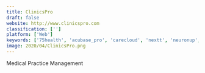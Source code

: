 ```yaml
---
title: ClinicsPro
draft: false 
website: http://www.clinicspro.com
classification: ['']
platform: ['Web']
keywords: ['75health', 'acubase_pro', 'carecloud', 'nextt', 'neuronup', 'nutriadmin', 'pabau_crm', 'practicepal', 'prosourcemd', 'qliq_secure_texting', 'quick-md', 'sevocity', 'simplepractice', 'theranest', 'therapy_everywhere', 'totalmd', 'velocidoc', 'visitbase', 'zipnosis']
image: 2020/04/ClinicsPro.png
---
```

Medical Practice Management
